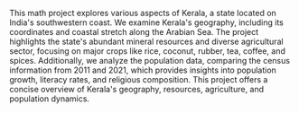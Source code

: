This math project explores various aspects of Kerala, a state located on India's southwestern coast. We examine Kerala's geography, including its coordinates and coastal stretch along the Arabian Sea. The project highlights the state's abundant mineral resources and diverse agricultural sector, focusing on major crops like rice, coconut, rubber, tea, coffee, and spices. Additionally, we analyze the population data, comparing the census information from 2011 and 2021, which provides insights into population growth, literacy rates, and religious composition. This project offers a concise overview of Kerala's geography, resources, agriculture, and population dynamics.
